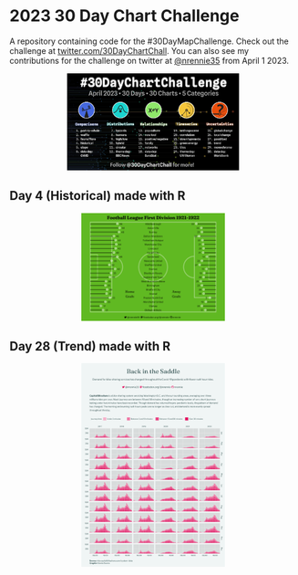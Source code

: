 # 2023 30 Day Chart Challenge

A repository containing code for the #30DayMapChallenge. Check out the challenge at [twitter.com/30DayChartChall](https://twitter.com/30DayChartChall?ref_src=twsrc%5Egoogle%7Ctwcamp%5Eserp%7Ctwgr%5Eauthor). You can also see my contributions for the challenge on twitter at [@nrennie35](https://twitter.com/nrennie35) from April 1 2023.

<p align="center">
<img src="prompts.jpg" width="60%">
</p>

## Day 4 (Historical) made with R
<p align="center">
<img src="viz/04_historical.png" width="50%">
</p>

## Day 28 (Trend) made with R
<p align="center">
<img src="viz/28_trend.png" width="50%">
</p>
